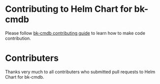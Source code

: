 # Contributing to Helm Chart for bk-cmdb

Please follow [bk-cmdb contributing guide](https://github.com/Tencent/bk-cmdb/blob/master/docs/CONTRIBUTING.md) to learn how to make code contribution.

# Contributers

Thanks very much to all contributers who submitted pull requests to Helm Chart for bk-cmdb.
